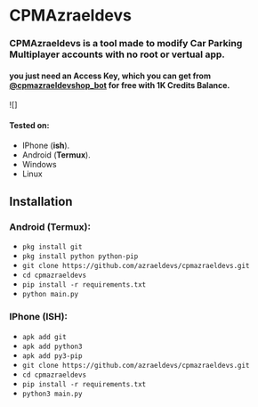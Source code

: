 # CPMAzraeldevs

<h3>CPMAzraeldevs is a tool made to modify Car Parking Multiplayer accounts with no root or vertual app.</h3>
<h4>you just need an Access Key, which you can get from <a href="">@cpmazraeldevshop_bot</a> for free with 1K Credits Balance.</h4>

![]

#### Tested on:

- IPhone (**ish**).
- Android (**Termux**).
- Windows
- Linux

## Installation

### Android (Termux):

- `pkg install git`
- `pkg install python python-pip`
- `git clone https://github.com/azraeldevs/cpmazraeldevs.git`
- `cd cpmazraeldevs`
- `pip install -r requirements.txt`
- `python main.py`

### IPhone (ISH):

- `apk add git`
- `apk add python3`
- `apk add py3-pip`
- `git clone https://github.com/azraeldevs/cpmazraeldevs.git`
- `cd cpmazraeldevs`
- `pip install -r requirements.txt`
- `python3 main.py`
